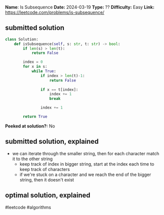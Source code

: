 **Name**: Is Subsequence
**Date:** 2024-03-19
**Type:** ??
**Difficulty:** Easy
**Link:** https://leetcode.com/problems/is-subsequence/


## submitted solution
```python
class Solution:
    def isSubsequence(self, s: str, t: str) -> bool:
        if len(s) > len(t):
            return False

        index = 0
        for x in s:
            while True:
                if index > len(t)-1:
                    return False
                
                if x == t[index]:
                    index += 1
                    break

                index += 1

        return True


```

**Peeked at solution?:** No

## submitted solution, explained
- we can iterate through the smaller string, then for each character match it to the other string
	- keep track of index in bigger string, start at the index each time to keep track of characters
	- if we're stuck on a character and we reach the end of the bigger string, then it doesn't exist

## optimal solution, explained

#leetcode #algorithms 